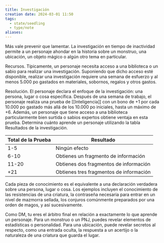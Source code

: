 ```yaml
---
title: Investigación
creation date: 2024-03-01 11:50
tags:
  - state/seedling
  - type/note
aliases:
---
```

Más vale prevenir que lamentar. La investigación en tiempo de inactividad permite a un personaje ahondar en la historia sobre un monstruo, una ubicación, un objeto mágico o algún otro tema en particular.

Recursos. Típicamente, un personaje necesita acceso a una biblioteca o un sabio para realizar una investigación. Suponiendo que dicho acceso esté disponible, realizar una investigación requiere una semana de esfuerzo y al menos 5.000 po gastados en materiales, sobornos, regalos y otros gastos.

Resolución. El personaje declara el enfoque de la investigación: una persona, lugar o cosa específica. Después de una semana de trabajo, el personaje realiza una prueba de [[Inteligencia]] con un bono de +1 por cada 10.000 po gastado más allá de los 10.000 po iniciales, hasta un máximo de +6. Además, un personaje que tiene acceso a una biblioteca particularmente bien surtida o sabios expertos obtiene ventaja en esta prueba. Determina cuánto aprende un
personaje utilizando la tabla Resultados de la investigación.


| Total de la Prueba | Resultado                               |
| ------------------ | --------------------------------------- |
| 1-5                | Ningún efecto                           |
| 6-10               | Obtienes un fragmento de información    |
| 11-20              | Obtienes dos fragmentos de información  |
| +21                | Obtienes tres fragmentos de información |

Cada pieza de conocimiento es el equivalente a una declaración verdadera sobre una persona, lugar o cosa. Los ejemplos incluyen el conocimiento de las resistencias de una criatura, la contraseña necesaria para entrar en un nivel de mazmorra sellada, los conjuros comúnmente preparados por una orden de magos, y así sucesivamente.

Como DM, tu eres el árbitro final en relación a exactamente lo que aprende un personaje. Para un monstruo o un PNJ, puedes revelar elementos de estadísticas o personalidad. Para una ubicación, puede revelar secretos al respecto, como una entrada oculta, la respuesta a un acertijo o la naturaleza de una criatura que guarda el lugar.